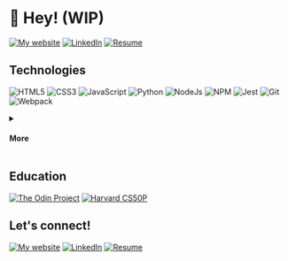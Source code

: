 # 👋 Hey! (WIP)
[![My website](https://img.shields.io/badge/website-005B8C?style=for-the-badge&logo=About.me&logoColor=white)](https://edwardcs.com)
[![LinkedIn](https://img.shields.io/badge/LinkedIn-0077B5?style=for-the-badge&logo=linkedin&logoColor=white)](https://www.linkedin.com/in/edwardsavin/)
[![Resume](https://img.shields.io/badge/RESUME-0A64BC?style=for-the-badge&logo=DocuSign&logoColor=white)](https://edwardcs.com)


## Technologies
![HTML5](https://img.shields.io/badge/HTML5-353b41?style=for-the-badge&logo=html5)
![CSS3](https://img.shields.io/badge/CSS3-353b41?style=for-the-badge&logo=css3&logoColor=blue)
![JavaScript](https://img.shields.io/badge/JavaScript-353b41?style=for-the-badge&logo=javascript)
![Python](https://img.shields.io/badge/Python-353b41?style=for-the-badge&logo=python)
![NodeJs](https://img.shields.io/badge/Node.js-353b41?style=for-the-badge&logo=nodedotjs)
![NPM](https://img.shields.io/badge/npm-353b41?style=for-the-badge&logo=npm)
![Jest](https://img.shields.io/badge/Jest-353b41?style=for-the-badge&logo=Jest)
![Git](https://img.shields.io/badge/GIT-353b41?style=for-the-badge&logo=git)
![Webpack](https://img.shields.io/badge/webpack-353b41?style=for-the-badge&logo=webpack)

<details>
  <summary><h4>More</h3></summary>
  
  <h5>Code Editor</h5>
  
  ![VSCode](https://img.shields.io/badge/Visual_Studio_Code-0078D4?style=for-the-badge&logo=visual%20studio%20code&logoColor=white)
  
  <h5>Terminal</h5>
  
  ![Powershell](https://img.shields.io/badge/powershell-5391FE?style=for-the-badge&logo=powershell&logoColor=white)
  ![Bash](https://img.shields.io/badge/GNU%20Bash-4EAA25?style=for-the-badge&logo=GNU%20Bash&logoColor=white)
  
  <h5>OS</h5>
  
  ![Windows](https://img.shields.io/badge/Windows-0078D6?style=for-the-badge&logo=windows&logoColor=white)
  ![Linux](https://img.shields.io/badge/Linux-FCC624?style=for-the-badge&logo=linux&logoColor=black)
  
  <h5>Tools</h5>
  
  ![Firefox](https://img.shields.io/badge/Firefox-FF7139?style=for-the-badge&logo=Firefox-Browser&logoColor=white)
  ![Google Chrome](https://img.shields.io/badge/Google%20Chrome-1da462?style=for-the-badge&logo=GoogleChrome&logoColor=white)
  ![Adobe Photoshop](https://img.shields.io/badge/Adobe%20Photoshop-31A8FF?style=for-the-badge&logo=Adobe%20Photoshop&logoColor=black)
  ![Adobe Premiere Pro](https://img.shields.io/badge/Adobe%20Premiere%20Pro-9999FF?style=for-the-badge&logo=Adobe%20Premiere%20Pro&logoColor=white)
</details>

## Education
[![The Odin Project](https://img.shields.io/badge/THE%20ODIN%20PROJECT-cc9543?style=for-the-badge)](https://www.theodinproject.com/)
[![Harvard CS50P](https://img.shields.io/badge/HARVARD%20CS50P-A41034?style=for-the-badge)](https://pll.harvard.edu/course/cs50s-introduction-programming-python?delta=0)


## Let's connect!
[![My website](https://img.shields.io/badge/website-005B8C?style=for-the-badge&logo=About.me&logoColor=white)](https://edwardcs.com)
[![LinkedIn](https://img.shields.io/badge/LinkedIn-0077B5?style=for-the-badge&logo=linkedin&logoColor=white)](https://www.linkedin.com/in/edwardsavin/)
[![Resume](https://img.shields.io/badge/RESUME-0A64BC?style=for-the-badge&logo=DocuSign&logoColor=white)](https://edwardcs.com)

